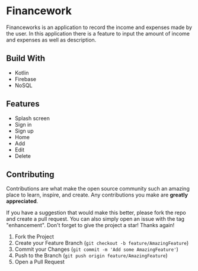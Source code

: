 # Financework
Financeworks is an application to record the income and expenses made by the user. In this application there is a feature to input the amount of income and expenses as well as description.

## Build With
* Kotlin
* Firebase
* NoSQL

## Features
* Splash screen
* Sign in
* Sign up
* Home
* Add
* Edit
* Delete
  
## Contributing
Contributions are what make the open source community such an amazing place to learn, inspire, and create. Any contributions you make are **greatly appreciated**.

If you have a suggestion that would make this better, please fork the repo and create a pull request. You can also simply open an issue with the tag "enhancement".
Don't forget to give the project a star! Thanks again!

1. Fork the Project
2. Create your Feature Branch (`git checkout -b feature/AmazingFeature`)
3. Commit your Changes (`git commit -m 'Add some AmazingFeature'`)
4. Push to the Branch (`git push origin feature/AmazingFeature`)
5. Open a Pull Request
